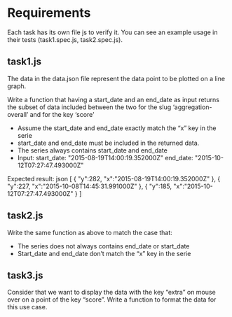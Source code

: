 # Requirements
Each task has its own file js to verify it. You can see an example usage in their tests (task1.spec.js, task2.spec.js).

## task1.js
The data in the data.json file represent the data point to be plotted on a line graph.

Write a function that having a start_date and an end_date as input returns the subset of data included between the two for the slug ‘aggregation-overall’ and for the key ‘score’
* Assume the start_date and end_date exactly match the “x” key in the serie
* start_date and end_date must be included in the returned data.
* The series always contains start_date and end_date
* Input: start_date: "2015-08-19T14:00:19.352000Z" end_date: "2015-10-12T07:27:47.493000Z"

Expected result: json [ { "y":282, "x":"2015-08-19T14:00:19.352000Z" }, { "y":227, "x":"2015-10-08T14:45:31.991000Z" }, { "y":185, "x":"2015-10-12T07:27:47.493000Z" } ]

## task2.js
Write the same function as above to match the case that:
* The series does not always contains end_date or start_date
* Start_date and end_date don’t match the “x” key in the serie

## task3.js
Consider that we want to display the data with the key “extra” on mouse over on a point of the key “score”.
Write a function to format the data for this use case.
